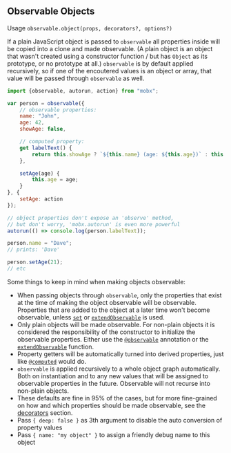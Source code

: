 ## Observable Objects

Usage `observable.object(props, decorators?, options?)`

If a plain JavaScript object is passed to `observable` all properties inside will be copied into a clone and made observable.
(A plain object is an object that wasn't created using a constructor function / but has `Object` as its prototype, or no prototype at all.)
`observable` is by default applied recursively, so if one of the encoutered values is an object or array, that value will be passed through `observable` as well.

```javascript
import {observable, autorun, action} from "mobx";

var person = observable({
    // observable properties:
	name: "John",
	age: 42,
	showAge: false,

    // computed property:
	get labelText() {
		return this.showAge ? `${this.name} (age: ${this.age})` : this.name;
	},

    setAge(age) {
        this.age = age;
    }
}, {
    setAge: action
});

// object properties don't expose an 'observe' method,
// but don't worry, 'mobx.autorun' is even more powerful
autorun(() => console.log(person.labelText));

person.name = "Dave";
// prints: 'Dave'

person.setAge(21);
// etc
```

Some things to keep in mind when making objects observable:

* When passing objects through `observable`, only the properties that exist at the time of making the object observable will be observable.
Properties that are added to the object at a later time won't become observable, unless [`set`](object-api.md) or [`extendObservable`](extend-observable.md) is used.
* Only plain objects will be made observable. For non-plain objects it is considered the responsibility of the constructor to initialize the observable properties.
Either use the [`@observable`](observable.md) annotation or the [`extendObservable`](extend-observable.md) function.
* Property getters will be automatically turned into derived properties, just like [`@computed`](computed-decorator) would do.
* `observable` is applied recursively to a whole object graph automatically. Both on instantiation and to any new values that will be assigned to observable properties in the future. Observable will not recurse into non-plain objects.
* These defaults are fine in 95% of the cases, but for more fine-grained on how and which properties should be made observable, see the [decorators](modifiers.md) section.
* Pass `{ deep: false }` as 3th argument to disable the auto conversion of property values
* Pass `{ name: "my object" }` to assign a friendly debug name to this object
